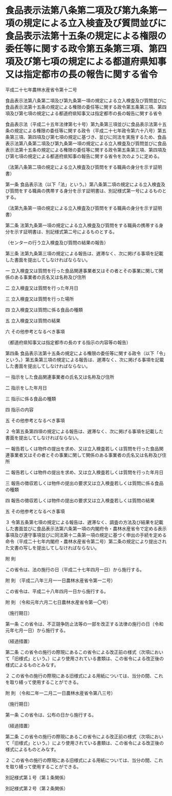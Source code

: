 # 食品表示法第八条第二項及び第九条第一項の規定による立入検査及び質問並びに食品表示法第十五条の規定による権限の委任等に関する政令第五条第三項、第四項及び第七項の規定による都道府県知事又は指定都市の長の報告に関する省令

平成二十七年農林水産省令第十二号

食品表示法第八条第二項及び第九条第一項の規定による立入検査及び質問並びに食品表示法第十五条の規定による権限の委任等に関する政令第五条第三項、第四項及び第七項の規定による都道府県知事又は指定都市の長の報告に関する省令

食品表示法（平成二十五年法律第七十号）第九条第三項並びに食品表示法第十五条の規定による権限の委任等に関する政令（平成二十七年政令第六十八号）第五条第三項、第四項及び第七項の規定に基づき、並びに同法を実施するため、食品表示法第八条第二項及び第九条第一項の規定による立入検査及び質問並びに食品表示法第十五条の規定による権限の委任等に関する政令第五条第三項、第四項及び第七項の規定による都道府県知事の報告に関する省令を次のように定める。

（法第八条第二項の規定による立入検査及び質問をする職員の身分を示す証明書）

第一条 食品表示法（以下「法」という。）第八条第二項の規定による立入検査及び質問をする職員の携帯する身分を示す証明書は、別記様式第一号によるものとする。

（法第九条第一項の規定による立入検査及び質問をする職員の身分を示す証明書）

第二条 法第九条第一項の規定による立入検査及び質問をする職員の携帯する身分を示す証明書は、別記様式第二号によるものとする。

（センターの行う立入検査及び質問の結果の報告）

第三条 法第九条第三項の規定による報告は、遅滞なく、次に掲げる事項を記載した書面を提出してしなければならない。

一 立入検査又は質問を行った食品関連事業者又はその者とその事業に関して関係のある事業者の氏名又は名称及び住所

二 立入検査又は質問を行った年月日

三 立入検査又は質問を行った場所

四 立入検査又は質問に係る食品の種類

五 立入検査又は質問の結果

六 その他参考となるべき事項

（都道府県知事又は指定都市の長のする指示の内容等の報告）

第四条 食品表示法第十五条の規定による権限の委任等に関する政令（以下「令」という。）第五条第三項の規定による報告は、遅滞なく、次に掲げる事項を記載した書面を提出してしなければならない。

一 指示をした食品関連事業者の氏名又は名称及び住所

二 指示をした年月日

三 指示に係る食品の種類

四 指示の内容

五 その他参考となるべき事項

２ 令第五条第四項の規定による報告は、遅滞なく、次に掲げる事項を記載した書面を提出してしなければならない。

一 報告若しくは物件の提出を求め、又は立入検査若しくは質問を行った食品関連事業者又はその者とその事業に関して関係のある事業者の氏名又は名称及び住所

二 報告若しくは物件の提出を求め、又は立入検査若しくは質問を行った年月日

三 報告の徴収若しくは物件の提出の要求又は立入検査若しくは質問に係る食品の種類

四 報告の徴収若しくは物件の提出の要求又は立入検査若しくは質問の結果

五 その他参考となるべき事項

３ 令第五条第七項の規定による報告は、遅滞なく、調査の方法及び結果を記載した書面並びに食品表示法第六条第一項の内閣府令・農林水産省令で定める表示事項及び遵守事項並びに同法第十二条第一項の規定に基づく申出の手続を定める命令（平成二十七年内閣府・農林水産省令第二号）第二条の規定により提出された文書の写しを提出してしなければならない。

附 則

この省令は、法の施行の日（平成二十七年四月一日）から施行する。

附 則 （平成二八年三月一一日農林水産省令第一二号）

この省令は、平成二十八年四月一日から施行する。

附 則 （令和元年六月二七日農林水産省令第一〇号）

（施行期日）

第一条 この省令は、不正競争防止法等の一部を改正する法律の施行の日（令和元年七月一日）から施行する。

（経過措置）

第二条 この省令の施行の際現にあるこの省令による改正前の様式（次項において「旧様式」という。）により使用されている書類は、この省令による改正後の様式によるものとみなす。

２ この省令の施行の際現にある旧様式による用紙については、当分の間、これを取り繕って使用することができる。

附 則 （令和二年一二月二一日農林水産省令第八三号）

（施行期日）

第一条 この省令は、公布の日から施行する。

（経過措置）

第二条 この省令の施行の際現にあるこの省令による改正前の様式（次項において「旧様式」という。）により使用されている書類は、この省令による改正後の様式によるものとみなす。

２ この省令の施行の際現にある旧様式による用紙については、当分の間、これを取り繕って使用することができる。

別記様式第１号（第１条関係）

[](/./pict/H27F17001000012_2102251502_001.pdf)

別記様式第２号（第２条関係）

[](/./pict/H27F17001000012_2102251502_002.pdf)
